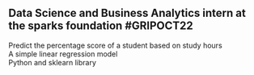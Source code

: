## Data Science and Business Analytics intern at the sparks foundation #GRIPOCT22
 Predict the percentage score of a student based on study hours <br />
 A simple linear regression model <br />
 Python and sklearn library <br />
 
